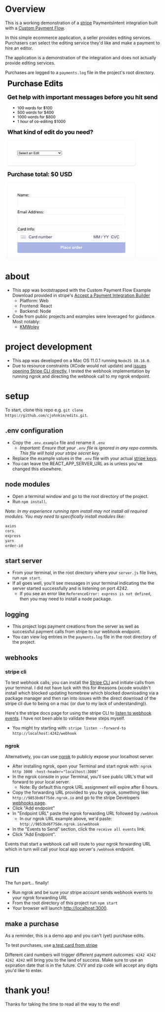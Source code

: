 # Overview

This is a working demonstration of a [stripe](https://stripe.com) PaymentsIntent integration built with a [Custom Payment Flow](https://stripe.com/docs/payments/integration-builder).

In this simple ecommerce application, a seller provides editing services. Purchasers can select the editing service they'd like and make a payment to hire an editor. 

The application is a demonstration of the integration and does not actually provide editing services. 

Purchases are logged to a `payments.log` file in the project's root directory.

![Screenshot](/screenshot.png?raw=true "Screenshot")

# about
* This app was bootstrapped with the Custom Payment Flow Example Download provided in stripe's [Accept a Payment Integration Builder](https://stripe.com/docs/payments/integration-builder)
  * Platform: Web
  * Frontend: React
  * Backend: Node
* Code from public projects and examples were leveraged for guidance. Most notably: 
  * [KMWoley](https://github.com/kmwoley/stripe-pm-exercise)

# project development
* This app was developed on a Mac OS 11.0.1 running `NodeJS 10.16.0`.
* Due to resource constraints (XCode would not update) and [issues opening Stripe CLI directly](https://github.com/stripe/stripe-cli/issues/336), I tested the webhook implementation by running ngrok and directing the webhook call to my ngrok endpoint. 

# setup
To start, clone this repo e.g. `git clone https://github.com/cjohnkim/edits.git`.

## .env configuration
* Copy the `.env.example` file and rename it `.env`
  * _Important: Ensure that your `.env` file is ignored in any repo commits. This file will hold your stripe secret key._
* Replace the example values in the `.env` file with your actual [stripe keys](https://stripe.com/docs/keys). 
* You can leave the REACT_APP_SERVER_URL as is unless you've changed this elsewhere.

## node modules
* Open a terminal window and go to the root directory of the project.
* Run `npm install`.

*Note: In my experience running npm install may not install all required modules. You may need to specifically install modules like:*

```
axios
cors
express
yarn
order-id
```

## start server
* From your terminal, in the root directory where your `server.js` file lives, run `npm start`.
* If all goes well, you'll see messages in your terminal indicating the the server started successfully and is listening on port 4242.
  * If you see an error like `ReferenceError: express is not defined`, then you may need to install a node package.

## logging
* This project logs payment creations from the server as well as successful payment calls from stripe to our webhook endpoint.
* You can view log entries in the `payments.log` file in the root directory of the project.

## webhooks

### stripe cli

To test webhook calls, you can install the [Stripe CLI](https://stripe.com/docs/cli) and initiate calls from your terminal. I did not have luck with this for #reasons (xcode wouldn't install which blocked updating homebrew which blocked downloading via a package manager and then ran into issues with the direct download of the stripe cli due to being on a mac (or due to my lack of understanding)).

Here's the stripe docs page for using the stripe CLI to [listen to webhook events](https://stripe.com/docs/stripe-cli/webhooks). I have not been able to validate these steps myself.

* You might try starting with: `stripe listen --forward-to http://localhost:4242/webhook`

### ngrok

Alternatively, you can use [ngrok](https://ngrok.com/) to publicly expose your localhost server. 

* After installing ngrok, open your Terminal and start ngrok with: `ngrok http 3000 -host-header="localhost:3000"`
* In the ngrok console in your Terminal, you'll see public URL's that will forward to your local server.
  * Note: By default this ngrok URL assignment will expire after 8 hours.
* Copy the forwarding URL provided to you by ngrok, something like: `http://9853bd6f75de.ngrok.io` and go to the stripe Developers [webhooks page](https://dashboard.stripe.com/test/webhooks).
* Click "Add endpoint"
* In "Endpoint URL" paste the ngrok forwarding URL followed by `/webhook`
  * In our ngrok URL example above, we'd paste: `http://9853bd6f75de.ngrok.io/webhook`
* In the "Events to Send" section, click the `receive all events` link.
* Click "Add Endpoint".

Events that start a webhook call will route to your ngrok forwarding URL which in turn will call your local app server's `/webhook` endpoint.

# run

The fun part... finally!

* Run ngrok and be sure your stripe account sends webhook events to your ngrok forwarding URL
* From the root directory of this project run `npm start`
* Your browser will launch [http://localhost:3000](http://localhost:3000).

## make a purchase

As a reminder, this is a demo app and you can't (yet) purchase edits.

To test purchases, use [a test card from stripe](https://stripe.com/docs/payments/accept-a-payment#web-test-integration)

Different card numbers will trigger different payment outcomes. `4242 4242 4242 4242` will bring you to the land of success. Make sure to use an expiration date that is in the future. CVV and zip code will accept any digits you'd like to enter.

# thank you!

Thanks for taking the time to read all the way to the end!
